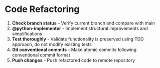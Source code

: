 # Code Refactoring

1. **Check branch status** - Verify current branch and compare with main
2. **@python-implementer** - Implement structural improvements and simplifications
3. **Test thoroughly** - Validate functionality is preserved using TDD approach, do not modify existing tests
4. **Git conventional commits** - Make atomic commits following conventional commit format
5. **Push changes** - Push refactored code to remote repository